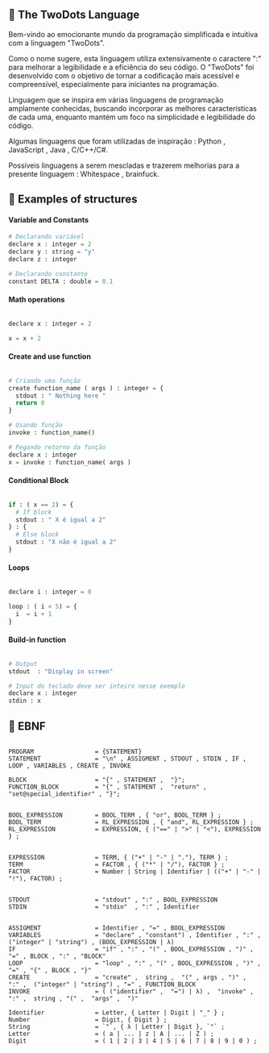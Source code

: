 ## 🐙 The TwoDots Language

Bem-vindo ao emocionante mundo da programação simplificada e intuitiva com a linguagem "TwoDots". 

Como o nome sugere, esta linguagem utiliza extensivamente o caractere ":" para melhorar a legibilidade e a eficiência do seu código. O "TwoDots" foi desenvolvido com o objetivo de tornar a codificação mais acessível e compreensível, especialmente para iniciantes na programação.

Linguagem que se inspira em várias linguagens de programação amplamente conhecidas, buscando incorporar as melhores características de cada uma, enquanto mantém um foco na simplicidade e legibilidade do código. 

Algumas linguagens que foram utilizadas de inspiração : Python , JavaScript , Java , C/C++/C#.

Possíveis linguagens a serem mescladas e trazerem melhorias para a presente linguagem : Whitespace , brainfuck.

## 📌️ Examples of structures

#### Variable and Constants

```python
# Declarando variável
declare x : integer = 2
declare y : string = "y"
declare z : integer

# Declarando constante
constant DELTA : double = 0.1

```
#### Math operations
```python

declare x : integer = 2

x = x + 2 

```

#### Create and use function

```python

# Criando uma função
create function_name ( args ) : integer = {
  stdout : " Nothing here "
  return 0 
}

# Usando função
invoke : function_name()

# Pegando retorno da função
declare x : integer
x = invoke : function_name( args )

```

#### Conditional Block
```python

if : ( x == 2) = {
  # If block
  stdout : " X é igual a 2" 
} : {
  # Else block
  stdout : "X não é igual a 2"
} 

```

#### Loops

```python

declare i : integer = 0

loop : ( i < 5) = {
  i  = i + 1
}

```

#### Build-in function

```python

# Output
stdout  : "Display in screen"

# Input do teclado deve ser inteiro nesse exemplo
declare x : integer
stdin : x  

```

## 🎯️ EBNF

```mysql

PROGRAM                 = {STATEMENT}
STATEMENT               = "\n" , ASSIGMENT , STDOUT , STDIN , IF , LOOP , VARIABLES , CREATE , INVOKE

BLOCK                   = "{" , STATEMENT ,  "}";
FUNCTION_BLOCK          = "{" , STATEMENT ,  "return" ,  "set@special_identifier" , "}";


BOOL_EXPRESSION         = BOOL_TERM , { "or", BOOL_TERM } ;
BOOL_TERM               = RL_EXPRESSION , { "and", RL_EXPRESSION } ;
RL_EXPRESSION           = EXPRESSION, { ("==" | ">" | "<"), EXPRESSION } ;


EXPRESSION              = TERM, { ("+" | "-" | "."), TERM } ;
TERM                    = FACTOR , { ("*" | "/"), FACTOR } ;
FACTOR                  = Number | String | Identifier | (("+" | "-" | "!"), FACTOR) ;


STDOUT                  = "stdout" , ":" , BOOL_EXPRESSION
STDIN                   = "stdin"  , ":" , Identifier


ASSIGMENT               = Identifier , "=" , BOOL_EXPRESSION 
VARIABLES               = "declare" , "constant") , Identifier , ":" ,  ("integer" | "string") , (BOOL_EXPRESSION | λ)
IF                      = "if" , ":" , "(" , BOOL_EXPRESSION , ")" , "=" , BLOCK , ":" , "BLOCK"
LOOP                    = "loop" , ":" , "(" , BOOL_EXPRESSION , ")" , "=" , "{" , BLOCK , "}"
CREATE                  = "create" ,  string ,  "(" , args , ")" ,  ":" ,  ("integer" | "string") , "=" , FUNCTION_BLOCK
INVOKE                  = ( ("identifier" ,  "=") | λ) ,  "invoke" , ":" ,  string , "(" ,  "args" ,  ")"

Identifier              = Letter, { Letter | Digit | "_" } ;
Number                  = Digit, { Digit } ;
String                  = `"`, { λ | Letter | Digit }, `"` ;
Letter                  = ( a | ... | z | A | ... | Z ) ;
Digit                   = ( 1 | 2 | 3 | 4 | 5 | 6 | 7 | 8 | 9 | 0 ) ;

```
